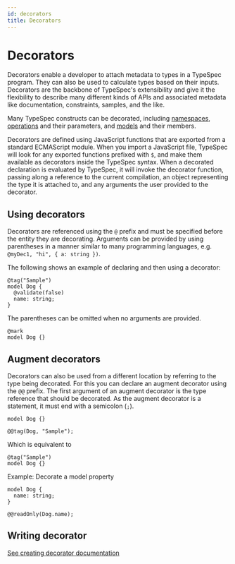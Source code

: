 ```yaml
---
id: decorators
title: Decorators
---
```


# Decorators

Decorators enable a developer to attach metadata to types in a TypeSpec program. They can also be used to calculate types based on their inputs. Decorators are the backbone of TypeSpec's extensibility and give it the flexibility to describe many different kinds of APIs and associated metadata like documentation, constraints, samples, and the like.

Many TypeSpec constructs can be decorated, including [namespaces](./namespaces.md), [operations](./operations.md) and their parameters, and [models](./models.md) and their members.

Decorators are defined using JavaScript functions that are exported from a standard ECMAScript module. When you import a JavaScript file, TypeSpec will look for any exported functions prefixed with `$`, and make them available as decorators inside the TypeSpec syntax. When a decorated declaration is evaluated by TypeSpec, it will invoke the decorator function, passing along a reference to the current compilation, an object representing the type it is attached to, and any arguments the user provided to the decorator.

## Using decorators

Decorators are referenced using the `@` prefix and must be specified before the entity they are decorating. Arguments can be provided by using parentheses in a manner similar to many programming languages, e.g. `@myDec1, "hi", { a: string })`.

The following shows an example of declaring and then using a decorator:

```typespec
@tag("Sample")
model Dog {
  @validate(false)
  name: string;
}
```

The parentheses can be omitted when no arguments are provided.

```typespec
@mark
model Dog {}
```

## Augment decorators

Decorators can also be used from a different location by referring to the type being decorated. For this you can declare an augment decorator using the `@@` prefix. The first argument of an augment decorator is the type reference that should be decorated. As the augment decorator is a statement, it must end with a semicolon (`;`).

```typespec
model Dog {}

@@tag(Dog, "Sample");
```

Which is equivalent to

```typespec
@tag("Sample")
model Dog {}
```

Example: Decorate a model property

```typespec
model Dog {
  name: string;
}

@@readOnly(Dog.name);
```

## Writing decorator

[See creating decorator documentation](../extending-typespec/create-decorators.md)
